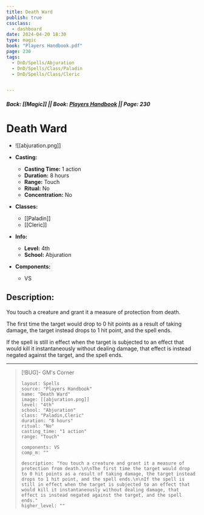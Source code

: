 ```yaml
---
title: Death Ward
publish: true
cssclass:
  - dashboard
date: 2024-04-20 18:30
type: magic
book: "Players Handbook.pdf"
page: 230
tags:
  - DnD/Spells/Abjuration
  - DnD/Spells/Class/Paladin
  - DnD/Spells/Class/Cleric


---
```


##### Back: [[Magic]] || Book: [Players Handbook](https://drive.google.com/drive/folders/1O5bhpYizcIT5xxAoLOuzCRht_PVS7VSG?usp=sharing) || Page: 230

# Death Ward
- ![[abjuration.png]]
- **Casting:**
    - **Casting Time:** 1 action
    - **Duration:** 8 hours
    - **Range:** Touch
    - **Ritual:** No
    - **Concentration:** No
- **Classes:**
    - [[Paladin]]
    - [[Cleric]]

- **Info:**
    - **Level:** 4th
    - **School:** Abjuration
- **Components:**
    - VS


## Description:
You touch a creature and grant it a measure of protection from death.

The first time the target would drop to 0 hit points as a result of taking damage, the target instead drops to 1 hit point, and the spell ends.

If the spell is still in effect when the target is subjected to an effect that would kill it instantaneously without dealing damage, that effect is instead negated against the target, and the spell ends.



---

> [!BUG]- GM's Corner
>
> ```statblock
> layout: Spells
> source: "Players Handbook"
> name: "Death Ward"
> image: [[abjuration.png]]
> level: "4th"
> school: "Abjuration"
> class: "Paladin,Cleric"
> duration: "8 hours"
> ritual: "No"
> casting_time: "1 action"
> range: "Touch"
>
> components: VS
> comp_m: ""
>
> description: "You touch a creature and grant it a measure of protection from death.\n\nThe first time the target would drop to 0 hit points as a result of taking damage, the target instead drops to 1 hit point, and the spell ends.\n\nIf the spell is still in effect when the target is subjected to an effect that would kill it instantaneously without dealing damage, that effect is instead negated against the target, and the spell ends."
> higher_level: ""
> ```
